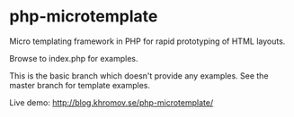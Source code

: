 php-microtemplate
=================

Micro templating framework in PHP for rapid prototyping of HTML layouts.

Browse to index.php for examples.

This is the basic branch which doesn't provide any examples.
See the master branch for template examples.

Live demo: http://blog.khromov.se/php-microtemplate/
